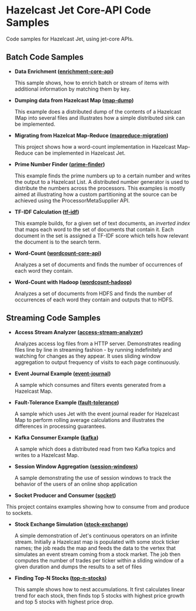 # Hazelcast Jet Core-API Code Samples

Code samples for Hazelcast Jet, using jet-core APIs.


## Batch Code Samples
  	
- **Data Enrichment ([enrichment-core-api](https://github.com/hazelcast/hazelcast-jet-code-samples/tree/0.5-maintenance/core-api/batch/enrichment-core-api))** 

	This sample shows, how to enrich batch or stream of items with additional
   information by matching them by key. 
		
- **Dumping data from Hazelcast Map ([map-dump](https://github.com/hazelcast/hazelcast-jet-code-samples/tree/0.5-maintenance/core-api/batch/map-dump))**   

	 This example does a distributed dump of the contents of a Hazelcast IMap
   into several files and illustrates how a simple distributed
   sink can be implemented.
	
- **Migrating from Hazelcat Map-Reduce ([mapreduce-migration](https://github.com/hazelcast/hazelcast-jet-code-samples/tree/0.5-maintenance/core-api/batch/mapreduce-migration))**  

	This project shows how a word-count implementation in Hazelcast Map-Reduce can be implemented in Hazelcast Jet.
	
- **Prime Number Finder ([prime-finder](https://github.com/hazelcast/hazelcast-jet-code-samples/tree/0.5-maintenance/core-api/batch/prime-finder))** 

	This example finds the prime numbers up to a certain number and writes
   the output to a Hazelcast List. A distributed number generator is
   used to distribute the numbers across the processors. This examples is
   mostly aimed at illustrating how a custom partitioning at the source can
   be achieved using the ProcessorMetaSupplier API.
	
- **TF-IDF Calculation ([tf-idf](https://github.com/hazelcast/hazelcast-jet-code-samples/tree/0.5-maintenance/core-api/batch/tf-idf))** 

	This example builds, for a given set of text documents, an <em>inverted index</em> that
   maps each word to the set of documents that contain it. Each document in
   the set is assigned a TF-IDF score which tells how relevant the document
   is to the search term.
	
- **Word-Count ([wordcount-core-api](https://github.com/hazelcast/hazelcast-jet-code-samples/tree/0.5-maintenance/core-api/batch/wordcount-core-api))**

	Analyzes a set of documents and finds the number of occurrences of each word they contain.
	
- **Word-Count with Hadoop ([wordcount-hadoop](https://github.com/hazelcast/hazelcast-jet-code-samples/tree/0.5-maintenance/core-api/batch/wordcount-hadoop))**

	Analyzes a set of documents from HDFS and finds the number of occurrences of each word they contain and outputs that to HDFS.
	
	

## Streaming Code Samples


- **Access Stream Analyzer ([access-stream-analyzer](https://github.com/hazelcast/hazelcast-jet-code-samples/tree/0.5-maintenance/core-api/streaming/access-stream-analyzer))**

	 Analyzes access log files from a HTTP server. Demonstrates reading files line by
 line in streaming fashion - by running indefinitely and watching for changes as they appear. It uses sliding window aggregation to output frequency of visits to each page continuously.

	
- **Event Journal Example ([event-journal](https://github.com/hazelcast/hazelcast-jet-code-samples/tree/0.5-maintenance/core-api/streaming/event-journal))**

	A sample which consumes and filters events generated from a Hazelcast Map.
	
- **Fault-Tolerance Example ([fault-tolerance](https://github.com/hazelcast/hazelcast-jet-code-samples/tree/0.5-maintenance/core-api/streaming/fault-tolerance))**

  A sample which uses Jet with the event journal reader for Hazelcast Map to perform rolling average calculations and illustrates the differences in processing guarantees.
		
- **Kafka Consumer Example ([kafka](https://github.com/hazelcast/hazelcast-jet-code-samples/tree/0.5-maintenance/core-api/streaming/kafka))**

	A sample which does a distributed read from two Kafka topics and writes to a Hazelcast Map.

- **Session Window Aggregation ([session-windows](https://github.com/hazelcast/hazelcast-jet-code-samples/tree/0.5-maintenance/core-api/streaming/session-windows))**

  A sample demonstrating the use of session windows to track the behavior of the users of an online shop application
  
- **Socket Producer and Consumer ([socket](https://github.com/hazelcast/hazelcast-jet-code-samples/tree/0.5-maintenance/core-api/streaming/socket))**

 This project contains examples showing how to consume from and produce to sockets.
	
- **Stock Exchange Simulation ([stock-exchange](https://github.com/hazelcast/hazelcast-jet-code-samples/tree/0.5-maintenance/core-api/streaming/stock-exchange))**

	A simple demonstration of Jet's continuous operators on an infinite stream. Initially a Hazelcast map is populated with some stock ticker names; the job reads the map and feeds the data to the vertex that simulates an event stream coming from a stock market. The job then computes the number of trades per ticker within a sliding window of a given duration and dumps the results to a set of files
	
- **Finding Top-N Stocks ([top-n-stocks](https://github.com/hazelcast/hazelcast-jet-code-samples/tree/0.5-maintenance/core-api/streaming/top-n-stocks))**

	This sample shows how to nest accumulations. It first calculates linear trend for each stock, then finds top 5 stocks with highest price growth and top 5 stocks with highest price drop.
	
